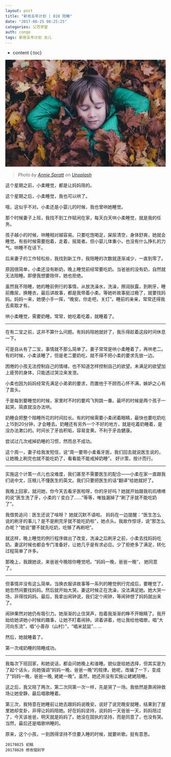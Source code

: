 ```yaml
---
layout: post
title: "新爸五年计划 | 010 陪睡"
date: "2017-08-25 08:25:25"
categories: 父范学堂
auth: conge
tags: 新爸五年计划 女儿 
---
```

* content
{:toc}

![](/assets/images/父范学堂/118382-22a60c3bacfb46a7.jpg)
> *Photo by [Annie Spratt](https://unsplash.com/photos/Ewfrjh0GvtY) on [Unsplash](https://unsplash.com/)*

这个星期之前，小柔睡觉，都是让妈妈陪的。

这个星期之后，小柔睡觉，我也可以哄了。

哦，这似乎不对。小柔还是小婴儿的时候，我也曾哄她睡觉。





那个时候妻子上班，我找不到工作赋闲在家，每天白天哄小柔睡觉，就是我的任务。

孩子越小的时候，哄睡相对越容易。只要吃饱喝足，屎尿清空，身体舒爽，她就会睡觉。有些时候需要抱着，走着，摇晃者。但小婴儿体重小，也没有什么挣扎的力气。哄睡不在话下。

后来妻子的工作轻松些，我找到新工作，我陪睡的次数就逐渐减少，一直到零了。

原因很简单，小柔还没有断奶，晚上睡觉前经常要吃奶。当爸爸的没有奶，自然就无法陪睡。即便我想要陪伴，她也拒绝。

虽然我不陪睡，她的睡前例行的事情，从放洗澡水，洗澡，擦润肤露，到刷牙，睡前撒尿，换睡衣，最后讲故事，都是我带着小柔。等她听故事挺过瘾了，就要找妈妈。妈妈一来，她便小手一挥，“晚安。你走吧，关灯”。睡前的亲亲，常常还得我去索取才有。

哄小柔睡觉，需要奶睡。常常，她吃着吃着，就睡着了。

----

在有二宝之前，这并不算什么问题。有妈妈陪她就好了，我乐得趁着这段时间休息一下。

可是自从有了二宝，事情就不那么简单了。妻子常常是哄小柔睡着了，再哄老二。有的时候，小柔该睡了，但是老二要奶吃，就不得不把小柔的要求先放一边。

困倦的小孩无法控制自己的情绪，也不知道怎样控制自己的欲望。未满足的欲望加上疲劳的身体，只能透过哭泣来发泄。

小柔也因为妈妈经常先满足小弟弟的要求，而置他于不顾而心怀不满，嫉妒之心有了苗头。

于是每到要睡觉的时候，家里时不时的要鸡飞狗跳一番。最坏的时候是两个孩子一起哭，简直就没办法哄。

奶睡会把整个陪睡所花的时间拉长。有的时候需要小柔闭着眼睛，最快也要吃奶吃上15到20分钟，才会睡去。奶睡还有另外一个不好的地方，就是吃着奶睡着，是没办法漱口的。时间长了牙齿积垢，容易变黄。不利于牙齿健康。

尝试过几次戒掉奶睡的习惯，然而总不成功。

这个周一，妻子给我发短信，说“周一要带小柔看牙医，我们回去就说医生说的，让她晚上刷完也就不能吃奶了，看看能不能戒掉奶睡”。 好计策，按计而行。

----

实施这个计策一点儿也没难度，我们甚至不需要医生的配合——小柔在家一直跟我们说中文，压根儿不懂医生的英文。我们只要把医生的话“翻译”给她就好了。

我晚上回家，就问她，你今天去看牙医啦呀，你的牙好吗？她就开始跟我叽叽喳喳的说“医生洗了牙，小柔的丫变白了……”等等，唯独漏掉了“刷了牙就不能吃奶了”。

我借势追问：医生还说了啥呀？ 她就沉默不语啦。 妈妈在一边提醒：“医生怎么说的刷牙的事儿？是不是刷完牙就不能吃奶啦”，她点头。我故作惊讶，说“那怎么办呢？”她说“要不就先吃奶，吃够了再刷吧”。

就这样，晚上睡觉的例行程序做出了改变，洗澡之后刷牙之前，小柔去找妈妈吃奶。妻这时候也都会专门准备好，让她几乎是有求必应。少了拒绝多了满足，转化过程简单了许多。

那晚上，我跟她说，来爸爸今晚陪你睡觉吧。“妈妈一晚，爸爸一晚”， 她同意了。

----

但事情并没有这么简单。当换衣服讲故事等一系列的睡觉例行完成后，要睡觉了，她忽然间要找妈妈。然后就开始大哭。妻这时候正在洗澡，没法满足她。她大哭一场，非得找妈妈。最后，我拿出闹钟说，我们定个闹钟，等闹钟想了妈妈就出来了。

闹钟果然对她仍有吸引力。她渐渐的止住哭声，抱着我渐渐的睁不开眼睛了。我开始给她讲她小时候的趣事，让她不盯着闹钟。讲着讲着，他让我给他唱歌，唱“大河向东流”，唱“小善存（山村）”，“唱米鼠鼠”... ...

然后，她就睡着了。

第一次戒奶睡的陪睡成功。

----

我每次下班回家，和她说话，都会问她晚上和谁睡。貌似是给她选择，但其实是为了起个话头，向她强调“妈妈一晚，爸爸一晚”的规律。她呢，改编了一下，变成了“妈妈一晚，爸爸一晚, 姥姥一晚”。虽然，她还并没有实施让姥姥陪睡。

这之后，我又陪了两次，第二次同第一次一样，先是哭了一场。我依然是靠闹钟救场让她安静，最后唱歌睡着。

第三次，我特意在她睡前让她去跟妈妈说晚安。说好了说完晚安就睡，结果到了屋里她却变卦，非得让妈妈陪她。好在妈妈坚持，说妈妈一天爸爸一天，妈妈陪过了，今天该爸爸，明天就是妈妈了。她没在固执的坚持，而是同意了，也没有哭。当然，最后还是唱歌哄睡的。

原来，这个小孩，一到困得坚持不住要入睡的时候，就要听歌。挺有意思。

```
20170825 初稿
20170828 修改错别字
```
